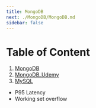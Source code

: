 ```yaml
---
title: MongoDB
next: ./MongoDB/MongoDB.md
sidebar: false
---
```


# Table of Content

1. [MongoDB](./MongoDB/MongoDB.md)
2. [MongoDB_Udemy](./MongoDB/MongoDB_Udemy.md)
3. [MySQL](./MySQL.md)

- P95 Latency
- Working set overflow
